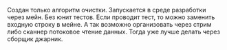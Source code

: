 Создан только алгоритм очистки.
Запускается в среде разработки через мейн. Без юнит тестов.
Если проводит тест, то можно заменить входную строку в мейне.
А так возможно организовать через стрим либо сканнер потоковое чтение данных.
Тогда уже лучше делать через сборщик джарник. 
